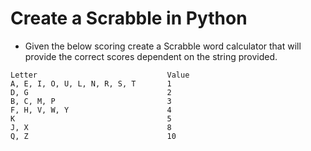 # Create a Scrabble in Python

- Given the below scoring create a Scrabble word calculator that will provide the correct scores dependent on the string provided. 

```
Letter                             Value
A, E, I, O, U, L, N, R, S, T       1
D, G                               2
B, C, M, P                         3
F, H, V, W, Y                      4
K                                  5
J, X                               8
Q, Z                               10
```